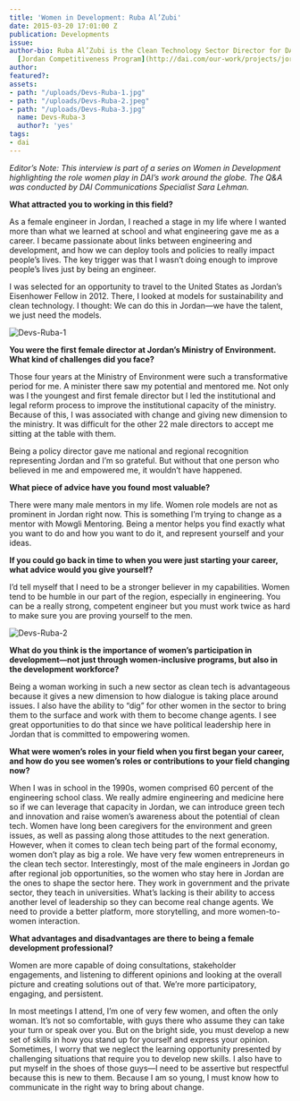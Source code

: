 ```yaml
---
title: 'Women in Development: Ruba Al’Zubi'
date: 2015-03-20 17:01:00 Z
publication: Developments
issue: 
author-bio: Ruba Al’Zubi is the Clean Technology Sector Director for DAI at the USAID
  [Jordan Competitiveness Program](http://dai.com/our-work/projects/jordan%E2%80%94competitiveness-program-jcp).
author: 
featured?: 
assets:
- path: "/uploads/Devs-Ruba-1.jpg"
- path: "/uploads/Devs-Ruba-2.jpeg"
- path: "/uploads/Devs-Ruba-3.jpg"
  name: Devs-Ruba-3
  author?: 'yes'
tags:
- dai
---
```


*Editor’s Note: This interview is part of a series on Women in Development highlighting the role women play in DAI’s work around the globe. The Q&A was conducted by DAI Communications Specialist Sara Lehman.*



**What attracted you to working in this field?** 

As a female engineer in Jordan, I reached a stage in my life where I wanted more than what we learned at school and what engineering gave me as a career. I became passionate about links between engineering and development, and how we can deploy tools and policies to really impact people’s lives. The key trigger was that I wasn’t doing enough to improve people’s lives just by being an engineer. 

I was selected for an opportunity to travel to the United States as Jordan’s Eisenhower Fellow in 2012. There, I looked at models for sustainability and clean technology. I thought: We can do this in Jordan—we have the talent, we just need the models. 

![Devs-Ruba-1](/uploads/Devs-Ruba-1.jpg) 

**You were the first female director at Jordan’s Ministry of Environment. What kind of challenges did you face?** 

Those four years at the Ministry of Environment were such a transformative period for me. A minister there saw my potential and mentored me. Not only was I the youngest and first female director but I led the institutional and legal reform process to improve the institutional capacity of the ministry. Because of this, I was associated with change and giving new dimension to the ministry. It was difficult for the other 22 male directors to accept me sitting at the table with them. 

Being a policy director gave me national and regional recognition representing Jordan and I’m so grateful. But without that one person who believed in me and empowered me, it wouldn’t have happened. 

**What piece of advice have you found most valuable?**

There were many male mentors in my life. Women role models are not as prominent in Jordan right now. This is something I’m trying to change as a mentor with Mowgli Mentoring. Being a mentor helps you find exactly what you want to do and how you want to do it, and represent yourself and your ideas. 

**If you could go back in time to when you were just starting your career, what advice would you give yourself?**

I’d tell myself that I need to be a stronger believer in my capabilities. Women tend to be humble in our part of the region, especially in engineering. You can be a really strong, competent engineer but you must work twice as hard to make sure you are proving yourself to the men.

![Devs-Ruba-2](/uploads/Devs-Ruba-2.jpeg)

**What do you think is the importance of women’s participation in development—not just through women-inclusive programs, but also in the development workforce?** 

Being a woman working in such a new sector as clean tech is advantageous because it gives a new dimension to how dialogue is taking place around issues. I also have the ability to “dig” for other women in the sector to bring them to the surface and work with them to become change agents. I see great opportunities to do that since we have political leadership here in Jordan that is committed to empowering women. 

**What were women’s roles in your field when you first began your career, and how do you see women’s roles or contributions to your field changing now?** 

When I was in school in the 1990s, women comprised 60 percent of the engineering school class. We really admire engineering and medicine here so if we can leverage that capacity in Jordan, we can introduce green tech and innovation and raise women’s awareness about the potential of clean tech.
Women have long been caregivers for the environment and green issues, as well as passing along those attitudes to the next generation. However, when it comes to clean tech being part of the formal economy, women don’t play as big a role. We have very few women entrepreneurs in the clean tech sector. 
Interestingly, most of the male engineers in Jordan go after regional job opportunities, so the women who stay here in Jordan are the ones to shape the sector here. They work in government and the private sector, they teach in universities. What’s lacking is their ability to access another level of leadership so they can become real change agents. We need to provide a better platform, more storytelling, and more women-to-women interaction. 

**What advantages and disadvantages are there to being a female development professional?**

Women are more capable of doing consultations, stakeholder engagements, and listening to different opinions and looking at the overall picture and creating solutions out of that. We’re more participatory, engaging, and persistent. 

In most meetings I attend, I’m one of very few women, and often the only woman. It’s not so comfortable, with guys there who assume they can take your turn or speak over you. But on the bright side, you must develop a new set of skills in how you stand up for yourself and express your opinion. Sometimes, I worry that we neglect the learning opportunity presented by challenging situations that require you to develop new skills. I also have to put myself in the shoes of those guys—I need to be assertive but respectful because this is new to them. Because I am so young, I must know how to communicate in the right way to bring about change.

